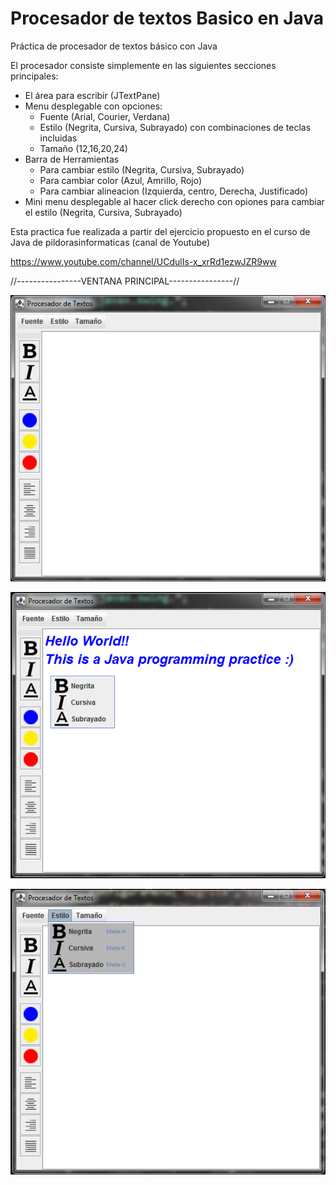 # Procesador de textos Basico en Java
Práctica de procesador de textos básico con Java

El procesador consiste simplemente en las siguientes secciones principales:
- El área para escribir (JTextPane)
- Menu desplegable con opciones:
  - Fuente (Arial, Courier, Verdana)
  - Estilo (Negrita, Cursiva, Subrayado) con combinaciones de teclas incluidas
  - Tamaño (12,16,20,24)
- Barra de Herramientas
  - Para cambiar estilo (Negrita, Cursiva, Subrayado)
  - Para cambiar color (Azul, Amrillo, Rojo)
  - Para cambiar alineacion (Izquierda, centro, Derecha, Justificado)
- Mini menu desplegable al hacer click derecho con opiones para cambiar el 
estilo (Negrita, Cursiva, Subrayado)

Esta practica fue realizada a partir del ejercicio propuesto en el curso de Java
de pildorasinformaticas (canal de Youtube)

https://www.youtube.com/channel/UCdulIs-x_xrRd1ezwJZR9ww

//----------------VENTANA PRINCIPAL----------------//

![Screenshot](screenshot.png)

![Screenshot](screenshot2.png)

![Screenshot](screenshot3.png)


